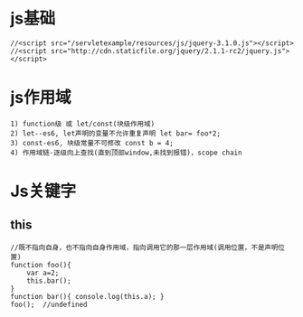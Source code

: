 
# js基础
	//<script src="/servletexample/resources/js/jquery-3.1.0.js"></script>
	//<script src="http://cdn.staticfile.org/jquery/2.1.1-rc2/jquery.js"></script>

# js作用域
	1) function级 或 let/const(块级作用域)
	2) let--es6, let声明的变量不允许重复声明 let bar= foo*2;
	3) const-es6, 块级常量不可修改 const b = 4;
	4) 作用域链-逐级向上查找(直到顶部window,未找到报错)，scope chain

# Js关键字
## this
	//既不指向自身，也不指向自身作用域，指向调用它的那一层作用域(调用位置，不是声明位置)
	function foo(){
		var a=2;
		this.bar();
	}
	function bar(){ console.log(this.a); }
	foo();	//undefined


